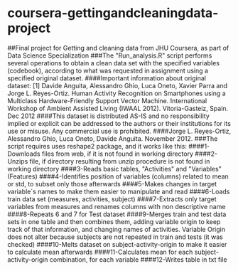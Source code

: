 # coursera-gettingandcleaningdata-project
##Final project for Getting and cleaning data from JHU Coursera, as part of Data Science Specialization
###The "Run_analysis.R" script performs several operations to obtain a clean data set with the specified variables (codebook), according to what was requested in assignment using a specified original dataset.
####Important information about original dataset: [1] Davide Anguita, Alessandro Ghio, Luca Oneto, Xavier Parra and Jorge L. Reyes-Ortiz. Human Activity Recognition on Smartphones using a Multiclass Hardware-Friendly Support Vector Machine. International Workshop of Ambient Assisted Living (IWAAL 2012). Vitoria-Gasteiz, Spain. Dec 2012
####This dataset is distributed AS-IS and no responsibility implied or explicit can be addressed to the authors or their institutions for its use or misuse. Any commercial use is prohibited.
####Jorge L. Reyes-Ortiz, Alessandro Ghio, Luca Oneto, Davide Anguita. November 2012.
###The script requires uses reshape2 package, and it works like this:
####1-Downloads files from web, if it is not found in working directory
####2-Unzips file, if directory resulting from unzip procedure is not found in working directory
####3-Reads basic tables, "Activities" and "Variables" (Features)
####4-Identifies position of variables (columns) related to mean or std, to subset only those afterwards
####5-Makes changes in target variable´s names to make them easier to manipulate and read
####6-Loads train data set (measures, activities, subject)
####7-Extracts only target variables from measures and renames columns with non descriptive name
####8-Repeats 6 and 7 for Test dataset
####9-Merges train and test data sets in one table and then combines them, adding variable origin to keep track of that information, and changing names of activities. Variable Origin does not alter because subjects are not repeated in train and tests (it was checked)
####10-Melts dataset on subject-activity-origin to make it easier to calculate mean afterwards
####11-Calculates mean for each subject-activity-origin combination, for each variable
####12-Writes table in txt file

